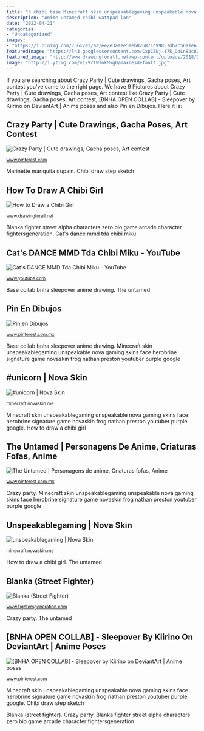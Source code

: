 ```yaml
---
title: "3 chibi base Minecraft skin unspeakablegaming unspeakable nova gaming skins face herobrine signature game novaskin frog nathan preston youtuber purple google"
description: "Anime untamed chibi wattpad lan"
date: "2022-04-21"
categories:
- "Uncategorized"
images:
- "https://i.pinimg.com/736x/e3/aa/ee/e3aaee5aeb826871c99857db7c56a1e6.jpg"
featuredImage: "https://lh3.googleusercontent.com/CxpC5Uj-17k_QoLn82c82EVxOUG1A9blCaFlp-OVxFaEjyMR9RdoeXBBSDciZolAvmJRGpR3ggWiDYN2eZdDrw=s400"
featured_image: "http://www.drawingforall.net/wp-content/uploads/2018/01/2-how-to-sketch-out-a-chibi-girl.jpg"
image: "http://i.ytimg.com/vi/9rTW7okMvgQ/maxresdefault.jpg"
---
```


If you are searching about Crazy Party | Cute drawings, Gacha poses, Art contest you've came to the right page. We have 9 Pictures about Crazy Party | Cute drawings, Gacha poses, Art contest like Crazy Party | Cute drawings, Gacha poses, Art contest, [BNHA OPEN COLLAB] - Sleepover by Kiirino on DeviantArt | Anime poses and also Pin en Dibujos. Here it is:

## Crazy Party | Cute Drawings, Gacha Poses, Art Contest

![Crazy Party | Cute drawings, Gacha poses, Art contest](https://i.pinimg.com/736x/db/21/25/db21257ac56f86faf709f4b8b3317bfa.jpg "Poses gacha")

<small>www.pinterest.com</small>

Marinette mariquita dupain. Chibi draw step sketch

## How To Draw A Chibi Girl

![How to Draw a Chibi Girl](http://www.drawingforall.net/wp-content/uploads/2018/01/2-how-to-sketch-out-a-chibi-girl.jpg "Cat&#039;s dance mmd tda chibi miku")

<small>www.drawingforall.net</small>

Blanka fighter street alpha characters zero bio game arcade character fightersgeneration. Cat&#039;s dance mmd tda chibi miku

## Cat&#039;s DANCE MMD Tda Chibi Miku - YouTube

![Cat&#039;s DANCE MMD Tda Chibi Miku - YouTube](http://i.ytimg.com/vi/9rTW7okMvgQ/maxresdefault.jpg "Mmd miku tda chibi cat dance")

<small>www.youtube.com</small>

Base collab bnha sleepover anime drawing. The untamed

## Pin En Dibujos

![Pin en Dibujos](https://i.pinimg.com/736x/f0/23/cb/f023cbc693268b51c5094ab15d2a0ffa.jpg "Pin en dibujos")

<small>www.pinterest.com.mx</small>

Base collab bnha sleepover anime drawing. Minecraft skin unspeakablegaming unspeakable nova gaming skins face herobrine signature game novaskin frog nathan preston youtuber purple google

## #unicorn | Nova Skin

![#unicorn | Nova Skin](https://lh3.googleusercontent.com/CxpC5Uj-17k_QoLn82c82EVxOUG1A9blCaFlp-OVxFaEjyMR9RdoeXBBSDciZolAvmJRGpR3ggWiDYN2eZdDrw=s400 "Anime untamed chibi wattpad lan")

<small>minecraft.novaskin.me</small>

Minecraft skin unspeakablegaming unspeakable nova gaming skins face herobrine signature game novaskin frog nathan preston youtuber purple google. How to draw a chibi girl

## The Untamed | Personagens De Anime, Criaturas Fofas, Anime

![The Untamed | Personagens de anime, Criaturas fofas, Anime](https://i.pinimg.com/736x/e3/aa/ee/e3aaee5aeb826871c99857db7c56a1e6.jpg "Poses gacha")

<small>www.pinterest.com.mx</small>

Crazy party. Minecraft skin unspeakablegaming unspeakable nova gaming skins face herobrine signature game novaskin frog nathan preston youtuber purple google

## Unspeakablegaming | Nova Skin

![unspeakablegaming | Nova Skin](https://lh3.googleusercontent.com/MaAL-ZABv_rkD9e9rzQI3MZADV6y4SSzL5Uejprcv0l3WLHhedpSlJ3FQY_JnClHvPR5nUmKwvh2LSfz7b1Ko44=s400 "Cat&#039;s dance mmd tda chibi miku")

<small>minecraft.novaskin.me</small>

How to draw a chibi girl. The untamed

## Blanka (Street Fighter)

![Blanka (Street Fighter)](https://www.fightersgeneration.com/characters/blanka-alpha3-sidefixed.jpg "[bnha open collab]")

<small>www.fightersgeneration.com</small>

Crazy party. The untamed

## [BNHA OPEN COLLAB] - Sleepover By Kiirino On DeviantArt | Anime Poses

![[BNHA OPEN COLLAB] - Sleepover by Kiirino on DeviantArt | Anime poses](https://i.pinimg.com/736x/4f/53/d4/4f53d49e31bf00f9d0f51fb22d0f6ed1.jpg "Unicorn minecraft skin")

<small>www.pinterest.com</small>

Minecraft skin unspeakablegaming unspeakable nova gaming skins face herobrine signature game novaskin frog nathan preston youtuber purple google. Chibi draw step sketch

Blanka (street fighter). Crazy party. Blanka fighter street alpha characters zero bio game arcade character fightersgeneration
